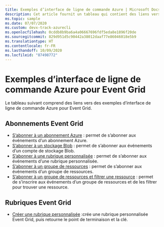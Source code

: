 ```yaml
---
title: Exemples d’interface de ligne de commande Azure | Microsoft Docs
description: Cet article fournit un tableau qui contient des liens vers des exemples de scripts de l’interface de ligne de commande (CLI) Azure pour Event Grid.
ms.topic: sample
ms.date: 07/07/2020
ms.custom: devx-track-azurecli
ms.openlocfilehash: 0cddb8b9ba6a4a06667696fdf5eda8e1896f20de
ms.sourcegitcommit: 829d951d5c90442a38012daaf77e86046018e5b9
ms.translationtype: HT
ms.contentlocale: fr-FR
ms.lasthandoff: 10/09/2020
ms.locfileid: "87498772"
---
```

# <a name="azure-cli-samples-for-event-grid"></a>Exemples d’interface de ligne de commande Azure pour Event Grid

Le tableau suivant comprend des liens vers des exemples d’interface de ligne de commande Azure pour Event Grid.

## <a name="event-grid-subscriptions"></a>Abonnements Event Grid

- [S’abonner à un abonnement Azure](scripts/event-grid-cli-azure-subscription.md) : permet de s’abonner aux événements d’un abonnement Azure. 
- [S’abonner à un stockage Blob](scripts/event-grid-cli-blob.md) : permet de s’abonner aux événements d’un compte de stockage Blob. 
- [S’abonner à une rubrique personnalisée](scripts/event-grid-cli-subscribe-custom-topic.md) : permet de s’abonner aux événements d’une rubrique personnalisée. 
- [S’abonner à un groupe de ressources](scripts/event-grid-cli-resource-group.md) : permet de s’abonner aux événements d’un groupe de ressources. 
- [S’abonner à un groupe de ressources et filtrer une ressource](scripts/event-grid-cli-resource-group-filter.md) : permet de s’inscrire aux événements d’un groupe de ressources et de les filtrer pour trouver une ressource. 

## <a name="event-grid-topics"></a>Rubriques Event Grid

- [Créer une rubrique personnalisée](scripts/event-grid-cli-create-custom-topic.md) :crée une rubrique personnalisée Event Grid, puis retourne le point de terminaison et la clé. 
